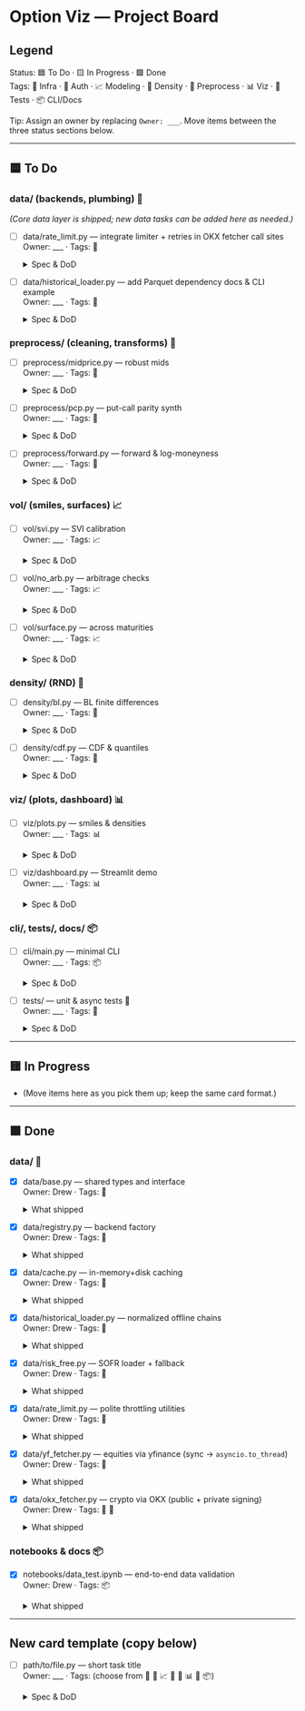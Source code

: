 # Option Viz — Project Board

## Legend

Status: 🟦 To Do · 🟨 In Progress · 🟩 Done  
Tags: 🧱 Infra · 🔑 Auth · 📈 Modeling · 📐 Density · 🧮 Preprocess · 📊 Viz · 🧪 Tests · 📦 CLI/Docs

Tip: Assign an owner by replacing `Owner: ___`. Move items between the three status sections below.

---

## 🟦 To Do

### data/ (backends, plumbing) 🧱

*(Core data layer is shipped; new data tasks can be added here as needed.)*

- [ ] data/rate_limit.py — integrate limiter + retries in OKX fetcher call sites  
  Owner: ___ · Tags: 🧱  
  <details><summary>Spec & DoD</summary>
  
  - Wrap per-instrument ticker calls with `AsyncRateLimiter` and `retry_with_backoff`.  
  - DoD: logs show retries on simulated 429; total runtime bounded by max concurrency.
  </details>

- [ ] data/historical_loader.py — add Parquet dependency docs & CLI example  
  Owner: ___ · Tags: 🧱  
  <details><summary>Spec & DoD</summary>
  
  - Document `pyarrow`/`fastparquet` install; provide a short CLI example to save/load.  
  - DoD: README snippet runs successfully after installing optional deps.
  </details>

### preprocess/ (cleaning, transforms) 🧮

- [ ] preprocess/midprice.py — robust mids  
  Owner: ___ · Tags: 🧮  
  <details><summary>Spec & DoD</summary>
  
  - `(bid+ask)/2`, fallback to available side; flags: crossed, wide.  
  - DoD: unit tests cover NA/missing/crossed cases; returns mids + flags.
  </details>

- [ ] preprocess/pcp.py — put-call parity synth  
  Owner: ___ · Tags: 🧮  
  <details><summary>Spec & DoD</summary>
  
  - `C + K e^{-rT} = P + S`; synthesize missing leg; residual diagnostics.  
  - DoD: residuals histogram produced; threshold alert hook.
  </details>

- [ ] preprocess/forward.py — forward & log-moneyness  
  Owner: ___ · Tags: 🧮  
  <details><summary>Spec & DoD</summary>
  
  - `F = S * exp(rT)`; `k = log(K/F)`; consistency checks with PCP.  
  - DoD: forwards within tolerance vs. synthetic call spread estimate.
  </details>

### vol/ (smiles, surfaces) 📈

- [ ] vol/svi.py — SVI calibration  
  Owner: ___ · Tags: 📈  
  <details><summary>Spec & DoD</summary>
  
  - `w(k)=a+b(ρ(k−m)+sqrt((k−m)^2+σ^2))`; grid seeds + L-BFGS; bounds & mild reg.  
  - DoD: returns finite params; loss < ATM-only baseline on synthetic data.
  </details>

- [ ] vol/no_arb.py — arbitrage checks  
  Owner: ___ · Tags: 📈  
  <details><summary>Spec & DoD</summary>
  
  - Butterfly positivity screens; calendar monotonicity spot checks.  
  - DoD: violations <1% of strikes; flagged with reasons.
  </details>

- [ ] vol/surface.py — across maturities  
  Owner: ___ · Tags: 📈  
  <details><summary>Spec & DoD</summary>
  
  - Fit per-expiry SVI, smooth params over T (spline or low-order poly).  
  - DoD: continuous Σ(k,T); basic calendar constraints pass on sample.
  </details>

### density/ (RND) 📐

- [ ] density/bl.py — BL finite differences  
  Owner: ___ · Tags: 📐  
  <details><summary>Spec & DoD</summary>
  
  - Central / higher-order differences; adaptive spacing near kinks.  
  - DoD: pdf ≥0 on ≥98% grid; ∫pdf=1±0.01.
  </details>

- [ ] density/cdf.py — CDF & quantiles  
  Owner: ___ · Tags: 📐  
  <details><summary>Spec & DoD</summary>
  
  - Integrate pdf; inverse-CDF via monotone spline; VaR stats.  
  - DoD: median/quantiles consistent with forward/variance.
  </details>

### viz/ (plots, dashboard) 📊

- [ ] viz/plots.py — smiles & densities  
  Owner: ___ · Tags: 📊  
  <details><summary>Spec & DoD</summary>
  
  - IV vs log-moneyness; PDF/CDF with mean/median overlays; light/dark theme.  
  - DoD: PNGs saved; functions return `matplotlib.Figure`.
  </details>

- [ ] viz/dashboard.py — Streamlit demo  
  Owner: ___ · Tags: 📊  
  <details><summary>Spec & DoD</summary>
  
  - Select backend (equity/crypto), ticker, expiry; export plots.  
  - DoD: one-file app runs locally and updates interactively.
  </details>

### cli/, tests/, docs/ 📦

- [ ] cli/main.py — minimal CLI  
  Owner: ___ · Tags: 📦  
  <details><summary>Spec & DoD</summary>
  
  - `oviz fetch --asset-class equity --underlying AAPL --expiry 2025-12-19`  
    `oviz fetch --asset-class crypto --underlying BTC --expiry YYMMDD`  
  - DoD: writes normalized JSON/CSV + PNGs; exit codes on failure.
  </details>

- [ ] tests/ — unit & async tests 🧪  
  Owner: ___ · Tags: 🧪  
  <details><summary>Spec & DoD</summary>
  
  - yfinance: `.option_chain()` object access; OKX: YYMMDD parsing; signing (skipped if no creds).  
  - DoD: coverage ≥80%; CI green.
  </details>

---

## 🟨 In Progress

- (Move items here as you pick them up; keep the same card format.)

---

## 🟩 Done

### data/ 🧱

- [x] data/base.py — shared types and interface  
  Owner: Drew · Tags: 🧱  
  <details><summary>What shipped</summary>
  
  - `OptionQuote`, `OptionChain` dataclasses; `OptionFetcher` protocol (`list_expiries`, `fetch_chain`).  
  - Typed throughout; designed to be backend-agnostic (equity/crypto).
  </details>

- [x] data/registry.py — backend factory  
  Owner: Drew · Tags: 🧱  
  <details><summary>What shipped</summary>
  
  - `get_fetcher("equity"|"crypto")` → `YFinanceFetcher` / `OKXFetcher`; kwargs forwarded.  
  - Smoke test returns ≥1 quote for AAPL and BTC.
  </details>

- [x] data/cache.py — in-memory+disk caching  
  Owner: Drew · Tags: 🧱  
  <details><summary>What shipped</summary>
  
  - `KVCache` with TTL; fast in-memory + SQLite persistence; `get_cached(key, fetch_fn, ttl)`.  
  - `vacuum_disk()` and memory promotion on disk hit.
  </details>

- [x] data/historical_loader.py — normalized offline chains  
  Owner: Drew · Tags: 🧱  
  <details><summary>What shipped</summary>
  
  - `save_chain_csv/parquet`, `load_chain_csv/parquet`; `chain_to_dataframe`, `dataframe_to_chain`.  
  - Batch helpers; transparent timezone handling for expiries/as-of.
  </details>

- [x] data/risk_free.py — SOFR loader + fallback  
  Owner: Drew · Tags: 🧱  
  <details><summary>What shipped</summary>
  
  - `RiskFreeProvider(get_rate)` with CSV support, forward-fill option, and constant fallback.  
  - Graceful behavior outside CSV range.
  </details>

- [x] data/rate_limit.py — polite throttling utilities  
  Owner: Drew · Tags: 🧱  
  <details><summary>What shipped</summary>
  
  - `AsyncRateLimiter(max_concurrent)` and `retry_with_backoff(...)` with jitter.  
  - Sample usage patterns for API calls.
  </details>

- [x] data/yf_fetcher.py — equities via yfinance (sync → `asyncio.to_thread`)  
  Owner: Drew · Tags: 🧱  
  <details><summary>What shipped</summary>
  
  - Fixed `.option_chain()` unpack bug; robust spot retrieval; IV forwarded via `extra["iv"]`.
  </details>

- [x] data/okx_fetcher.py — crypto via OKX (public + private signing)  
  Owner: Drew · Tags: 🧱 🔑  
  <details><summary>What shipped</summary>
  
  - YYMMDD/ YYYYMMDD expiry parsing; server-time sync; `x-simulated-trading` header; helpful error body on failures.  
  - Public instruments/tickers/spot; optional private `/account/balance` with HMAC signing.
  </details>

### notebooks & docs 📦

- [x] notebooks/data_test.ipynb — end-to-end data validation  
  Owner: Drew · Tags: 📦  
  <details><summary>What shipped</summary>
  
  - PYTHONPATH setup; equity + crypto chain tests; optional private balance; cache/risk-free/limiter demos; CSV round-trip.
  </details>
---

## New card template (copy below)

- [ ] path/to/file.py — short task title  
  Owner: ___ · Tags: (choose from 🧱 🔑 📈 📐 🧮 📊 🧪 📦)  
  <details><summary>Spec & DoD</summary>
  
  - What to build:  
  - API:  
  - Edge cases:  
  - DoD:
  </details>
